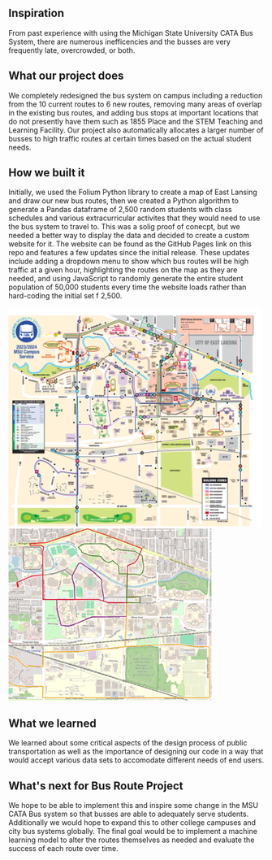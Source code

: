 ## Inspiration
From past experience with using the Michigan State University CATA Bus System, there are numerous inefficencies and the busses are very frequently late, overcrowded, or both.

## What our project does
We completely redesigned the bus system on campus including a reduction from the 10 current routes to 6 new routes, removing many areas of overlap in the existing bus routes, and adding bus stops at important locations that do not presently have them such as 1855 Place and the STEM Teaching and Learning Facility. Our project also automatically allocates a larger number of busses to high traffic routes at certain times based on the actual student needs.

## How we built it
Initially, we used the Folium Python library to create a map of East Lansing and draw our new bus routes, then we created a Python algorithm to generate a Pandas dataframe of 2,500 random students with class schedules and various extracurricular activites that they would need to use the bus system to travel to. This was a solig proof of conecpt, but we needed a better way to display the data and decided to create a custom website for it. The website can be found as the GitHub Pages link on this repo and features a few updates since the initial release. These updates include adding a dropdown menu to show which bus routes will be high traffic at a given hour, highlighting the routes on the map as they are needed, and using JavaScript to randomly generate the entire student population of 50,000 students every time the website loads rather than hard-coding the initial set f 2,500.

<p float="left">
  <img src="images/Current_Bus_Routes.svg" alt="Alt Text 1" title="Current MSU CATA Bus Routes" width="500"/>
  <img src="images/New_Bus_Routes.png" alt="Alt Text 2" title="Our New Bus Routes" width="400"/>
</p>


## What we learned
We learned about some critical aspects of the design process of public transportation as well as the importance of designing our code in a way that would accept various data sets to accomodate different needs of end users.

## What's next for Bus Route Project
We hope to be able to implement this and inspire some change in the MSU CATA Bus system so that busses are able to adequately serve students. Additionally we would hope to expand this to other college campuses and city bus systems globally. The final goal would be to implement a machine learning model to alter the routes themselves as needed and evaluate the success of each route over time.